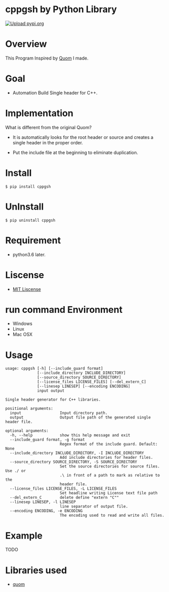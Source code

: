 # cppgsh  by Python Library
[![Upload pypi.org](https://github.com/kirin123kirin/cppgsh/actions/workflows/pypi.yml/badge.svg?branch=v0.1.3)](https://github.com/kirin123kirin/cppgsh/actions/workflows/pypi.yml)

# Overview
This Program Inspired by [Quom](https://github.com/Viatorus/quom#quom) I made.

# Goal
* Automation Build Single header for C++.

# Implementation
What is different from the original Quom?
* It is automatically looks for the root header or source 
and creates a single header in the proper order.

* Put the include file at the beginning to eliminate duplication.

# Install
```
$ pip install cppgsh
```

# UnInstall
```
$ pip uninstall cppgsh
```

# Requirement
* python3.6 later.

# Liscense
* [MIT Liscense](https://github.com/kirin123kirin/cppgsh/blob/master/LICENSE)

# run command Environment
* Windows
* Linux
* Mac OSX

# Usage
```
usage: cppgsh [-h] [--include_guard format]
              [--include_directory INCLUDE_DIRECTORY]
              [--source_directory SOURCE_DIRECTORY]
              [--license_files LICENSE_FILES] [--del_extern_C]
              [--linesep LINESEP] [--encoding ENCODING]
              input output

Single header generator for C++ libraries.

positional arguments:
  input                 Input directory path.
  output                Output file path of the generated single header file.

optional arguments:
  -h, --help            show this help message and exit
  --include_guard format, -g format
                        Regex format of the include guard. Default: None
  --include_directory INCLUDE_DIRECTORY, -I INCLUDE_DIRECTORY
                        Add include directories for header files.
  --source_directory SOURCE_DIRECTORY, -S SOURCE_DIRECTORY
                        Set the source directories for source files. Use ./ or
                        .\ in front of a path to mark as relative to the
                        header file.
  --license_files LICENSE_FILES, -L LICENSE_FILES
                        Set headline writing License text file path
  --del_extern_C        delete define "extern "C""
  --linesep LINESEP, -l LINESEP
                        line separator of output file.
  --encoding ENCODING, -e ENCODING
                        The encoding used to read and write all files.

```
# Example
TODO

# Libraries used
* [quom](https://pypi.org/project/quom)


